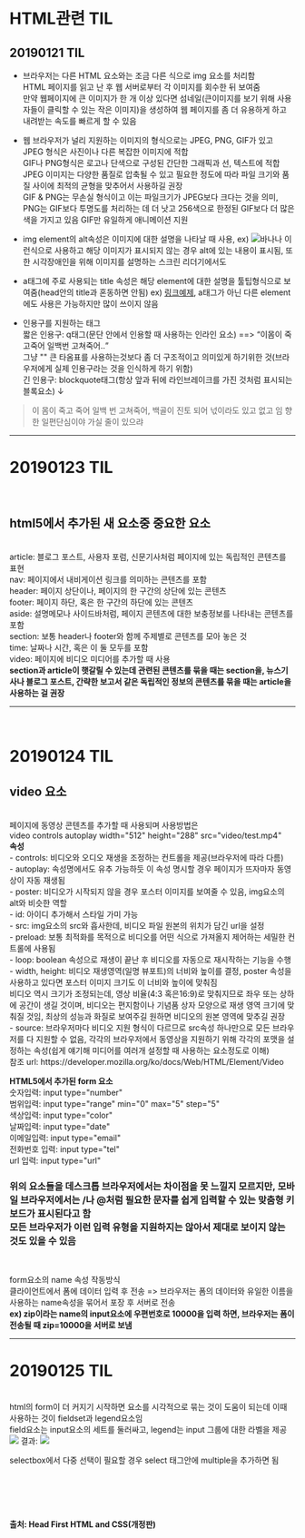 # HTML관련 TIL
## 20190121 TIL

* 브라우저는 다른 HTML 요소와는 조금 다른 식으로 img 요소를 처리함<br>
HTML 페이지를 읽고 난 후 웹 서버로부터 각 이미지를 회수한 뒤 보여줌<br>
만약 웹페이지에 큰 이미지가 한 개 이상 있다면 섬네일(큰이미지를 보기 위해 사용자들이 클릭할 수 있는 작은 이미지)을 생성하여 웹 페이지를 좀 더 유용하게 하고 내려받는 속도를 빠르게 할 수 있음

* 웹 브라우저가 널리 지원하는 이미지의 형식으로는 JPEG, PNG, GIF가 있고 JPEG 형식은 사진이나 다른 복잡한 이미지에 적합<br>
  GIF나 PNG형식은 로고나 단색으로 구성된 간단한 그래픽과 선, 텍스트에 적합<br>
  JPEG 이미지는 다양한 품질로 압축될 수 있고 필요한 정도에 따라 파일 크기와 품질 사이에 최적의 균형을 맞추어서 사용하길 권장<br>
  GIF & PNG는 무손실 형식이고 이는 파일크기가 JPEG보다 크다는 것을 의미, PNG는 GIF보다 투명도를 처리하는 데 더 낫고 256색으로 한정된 GIF보다 더 많은 색을 가지고 있음 
  GIF만 유일하게 애니메이션 지원<br>
* img element의 alt속성은 이미지에 대한 설명을 나타날 때 사용, ex) <img src="banana.png" alt="바나나"> 이런식으로 사용하고 해당 이미지가 표시되지 않는 경우 alt에 있는 내용이 표시됨, 또한 시각장애인을 위해 이미지를 설명하는 스크린 리더기에서도 <br>

* a태그에 주로 사용되는 title 속성은 해당 element에 대한 설명을 툴팁형식으로 보여줌(head안의 title과 혼동하면 안됨) ex) <a href="#" title="링크예제설명입니다.">링크예제</a>, a태그가 아닌 다른 element에도 사용은 가능하지만 많이 쓰이지 않음<br>

* 인용구를 지원하는 태그<br>
짧은 인용구: q태그(문단 안에서 인용할 때 사용하는 인라인 요소)  ==> <q>이몸이 죽고죽어 일백번 고쳐죽어..</q><br>
그냥 "" 큰 타옴표를 사용하는것보다 좀 더 구조적이고 의미있게 하기위한 것(브라우저에게 실제 인용구라는 것을 인식하게 하기 위함)<br>
긴 인용구: blockquote태그(항상 앞과 뒤에 라인브레이크를 가진 것처럼 표시되는 블록요소) ↓
<blockquote>이 몸이 죽고 죽어 일백 번 고쳐죽어, 백골이 진토 되어 넋이라도 있고 없고 임 향한 일편단심이야 가실 줄이 있으랴</blockquote>
<hr>
<h1>20190123 TIL</h1> <br>
<h2>html5에서 추가된 새 요소중 중요한 요소</h2> <br>
article: 블로그 포스트, 사용자 포럼, 신문기사처럼 페이지에 있는 독립적인 콘텐츠를 표현 <br>
nav:     페이지에서 내비게이션 링크를 의미하는 콘텐츠를 포함 <br>
header:  페이지 상단이나, 페이지의 한 구간의 상단에 있는 콘텐츠 <br>
footer:  페이지 하단, 혹은 한 구간의 하단에 있는 콘텐츠 <br>
aside:   설명메모나 사이드바처럼, 페이지 콘텐츠에 대한 보충정보를 나타내는 콘텐츠를 포함 <br>
section: 보통 header나 footer와 함께 주제별로 콘텐츠를 모아 놓은 것 <br>
time:    날짜나 시간, 혹은 이 둘 모두를 포함 <br>
video:   페이지에 비디오 미디어를 추가할 때 사용 <br>
<strong>section과 article이 햇갈릴 수 있는데 관련된 콘텐츠를 묶을 때는 section을, 뉴스기사나 블로그 포스트, 간략한 보고서 같은 독립적인 정보의 콘텐츠를 묶을 때는 article을 사용하는 걸 권장</strong> <br>
<hr> <br>
<h1>20190124 TIL</h1>
<h2>video 요소</h2><br>
페이지에 동영상 콘텐츠를 추가할 때 사용되며 사용방법은 <br>
video controls autoplay width="512" height="288" src="video/test.mp4" <br>
<strong>속성</strong> <br>
- controls: 비디오와 오디오 재생을 조정하는 컨트롤을 제공(브라우저에 따라 다름)<br>
- autoplay: 속성명에서도 유추 가능하듯 이 속성 명시할 경우 페이지가 뜨자마자 동영상이 자동 재생됨 <br>
- poster: 비디오가 시작되지 않을 경우 포스터 이미지를 보여줄 수 있음, img요소의 alt와 비슷한 역할<br>
- id: 아이디 추가해서 스타일 가미 가능 <br>
- src: img요소의 src와 흡사한데, 비디오 파일 원본의 위치가 담긴 url을 설정 <br>
- preload: 보통 최적화를 목적으로 비디오를 어떤 식으로 가져올지 제어하는 세밀한 컨트롤에 사용됨 <br>
- loop: boolean 속성으로 재생이 끝난 후 비디오를 자동으로 재시작하는 기능을 수행 <br>
- width, height: 비디오 재생영역(일명 뷰포트)의 너비와 높이를 결정, poster 속성을 사용하고 있다면 포스터 이미지 크기도 이 너비와 높이에 맞춰짐<br>
비디오 역시 크기가 조정되는데, 영상 비율(4:3 혹은16:9)로 맞춰지므로 좌우 또는 상하에 공간이 생길 것이며, 비디오는 편지함이나 기념품 상자 모양으로 재생 영역 크기에 맞춰질 것임, 최상의 성능과 화질로 보여주길 원하면 비디오의 원본 영역에 맞추길 권장 <br>
- source: 브라우저마다 비디오 지원 형식이 다르므로 src속성 하나만으로 모든 브라우저를 다 지원할 수 없음, 각각의 브라우저에서 동영상을 지원하기 위해 각각의 포맷을 설정하는 속성(쉽게 얘기해 미디어를 여러개 설정할 때 사용하는 요소정도로 이해) <br>
참조 url: https://developer.mozilla.org/ko/docs/Web/HTML/Element/Video <br>
<p></p>
<strong>HTML5에서 추가된 form 요소</strong> <br>
숫자입력: input type="number" <br>
범위입력: input type="range" min="0" max="5" step="5" <br>
색상입력: input type="color" <br>
날짜입력: input type="date" <br>
이메일입력: input type="email" <br>
전화번호 입력: input type="tel" <br>
url 입력: input type="url" <br>
<h3>위의 요소들을 데스크톱 브라우저에서는 차이점을 못 느낄지 모르지만, 모바일 브라우저에서는 /나 @처럼 필요한 문자를 쉽게 입력할 수 있는 맞춤형 키보드가 표시된다고 함<br>
모든 브라우저가 이런 입력 유형을 지원하지는 않아서 제대로 보이지 않는 것도 있을 수 있음</h3> <br>
<p>
form요소의 name 속성 작동방식 <br>
클라이언트에서 폼에 데이터 입력 후 전송 => 브라우저는 폼의 데이터와 유일한 이름을 사용하는 name속성을 묶어서 포장 후 서버로 전송 <br>
<strong>ex) zip이라는 name의 input요소에 우편번호로 10000을 입력 하면, 브라우저는 폼이 전송될 때 zip=10000을 서버로 보냄</strong> <br>
<hr>
<h1>20190125 TIL</h1> <br>
html의 form이 더 커지기 시작하면 요소를 시각적으로 묶는 것이 도움이 되는데 이때 사용하는 것이 fieldset과 legend요소임 <br>
field요소는 input요소의 세트를 둘러싸고, legend는 input 그룹에 대한 라벨을 제공 <br>
<img src="https://user-images.githubusercontent.com/44331989/51725246-8d5e3e80-20a4-11e9-88d5-da20eb499d21.JPG"> 
결과: <img src="https://user-images.githubusercontent.com/44331989/51725340-f3e35c80-20a4-11e9-841e-474a06d36cd3.JPG"> <br>

selectbox에서 다중 선택이 필요할 경우 select 태그안에 multiple을 추가하면 됨 <br>

  
  
  





<p><br>  
<p><br>
<p><br>
  <strong>출처: Head First HTML and CSS(개정판)</strong>


